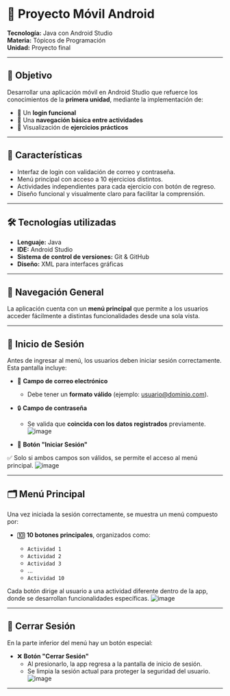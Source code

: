 # 📱 Proyecto Móvil Android

**Tecnología:** Java con Android Studio  
**Materia:** Tópicos de Programación  
**Unidad:** Proyecto final

---

## 🎯 Objetivo

Desarrollar una aplicación móvil en Android Studio que refuerce los conocimientos de la **primera unidad**, mediante la implementación de:

- 🔐 Un **login funcional**
- 📲 Una **navegación básica entre actividades**
- 🧩 Visualización de **ejercicios prácticos**

---

## 🚀 Características

- Interfaz de login con validación de correo y contraseña.
- Menú principal con acceso a 10 ejercicios distintos.
- Actividades independientes para cada ejercicio con botón de regreso.
- Diseño funcional y visualmente claro para facilitar la comprensión.

---

## 🛠️ Tecnologías utilizadas

- **Lenguaje:** Java  
- **IDE:** Android Studio  
- **Sistema de control de versiones:** Git & GitHub  
- **Diseño:** XML para interfaces gráficas

---

## 🧭 Navegación General

La aplicación cuenta con un **menú principal** que permite a los usuarios acceder fácilmente a distintas funcionalidades desde una sola vista.

---

## 🔐 Inicio de Sesión

Antes de ingresar al menú, los usuarios deben iniciar sesión correctamente.  
Esta pantalla incluye:

- 📧 **Campo de correo electrónico**  
  - Debe tener un **formato válido** (ejemplo: usuario@dominio.com).
  
- 🔒 **Campo de contraseña**  
  - Se valida que **coincida con los datos registrados** previamente.
  ![image](https://github.com/user-attachments/assets/b4c60f1e-d636-4042-a999-5355994d01bf)


- 🔘 **Botón "Iniciar Sesión"**

✅ Solo si ambos campos son válidos, se permite el acceso al menú principal.
![image](https://github.com/user-attachments/assets/9309f3b6-5ae5-4519-8fa8-d11c9137717d)

---

## 🗂️ Menú Principal

Una vez iniciada la sesión correctamente, se muestra un menú compuesto por:

- 🔟 **10 botones principales**, organizados como:

  - `Actividad 1`
  - `Actividad 2`
  - `Actividad 3`
  - ...
  - `Actividad 10`

Cada botón dirige al usuario a una actividad diferente dentro de la app, donde se desarrollan funcionalidades específicas.
![image](https://github.com/user-attachments/assets/da05dcaa-4f1c-40f9-b4b1-3e9c1c36e25f)


---

## 🚪 Cerrar Sesión

En la parte inferior del menú hay un botón especial:

- ❌ **Botón "Cerrar Sesión"**
  - Al presionarlo, la app regresa a la pantalla de inicio de sesión.
  - Se limpia la sesión actual para proteger la seguridad del usuario.
![image](https://github.com/user-attachments/assets/a7b0a125-437b-4e07-8262-1658ee50bf56)

---

